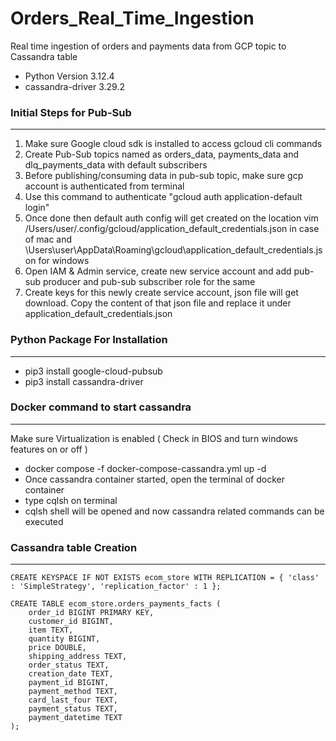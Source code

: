 # Orders_Real_Time_Ingestion

Real time ingestion of orders and payments data from GCP topic to Cassandra table

- Python Version    3.12.4
- cassandra-driver  3.29.2

### Initial Steps for Pub-Sub
-------------------------------

1. Make sure Google cloud sdk is installed to access gcloud cli commands
2. Create Pub-Sub topics named as orders_data, payments_data and dlq_payments_data with default subscribers
3. Before publishing/consuming data in pub-sub topic, make sure gcp account is authenticated from terminal
4. Use this command to authenticate "gcloud auth application-default login"
5. Once done then default auth config will get created on the location vim /Users/user/.config/gcloud/application_default_credentials.json in case of mac
   and \Users\user\AppData\Roaming\gcloud\application_default_credentials.json for windows
6. Open IAM & Admin service, create new service account and add pub-sub producer and pub-sub subscriber role for the same
7. Create keys for this newly create service account, json file will get download. Copy the content of that json file and replace it under application_default_credentials.json

### Python Package For Installation
-------------------------------

- pip3 install google-cloud-pubsub
- pip3 install cassandra-driver

### Docker command to start cassandra
----------------------------------

Make sure Virtualization is enabled ( Check in BIOS and turn windows features on or off )
* docker compose -f docker-compose-cassandra.yml up -d
* Once cassandra container started, open the terminal of docker container
* type cqlsh on terminal
* cqlsh shell will be opened and now cassandra related commands can be executed

### Cassandra table Creation
-------------------------------
```
CREATE KEYSPACE IF NOT EXISTS ecom_store WITH REPLICATION = { 'class' : 'SimpleStrategy', 'replication_factor' : 1 };
```

```
CREATE TABLE ecom_store.orders_payments_facts (
    order_id BIGINT PRIMARY KEY,
    customer_id BIGINT,
    item TEXT,
    quantity BIGINT,
    price DOUBLE,
    shipping_address TEXT,
    order_status TEXT,
    creation_date TEXT,
    payment_id BIGINT,
    payment_method TEXT,
    card_last_four TEXT,
    payment_status TEXT,
    payment_datetime TEXT
);
```
